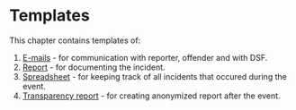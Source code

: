 # Templates

This chapter contains templates of:

1. [E-mails](templates/emails.md) - for communication with reporter, offender and with DSF.
2. [Report](templates/reporting.md) - for documenting the incident.
3. [Spreadsheet](templates/spreadsheet.md) - for keeping track of all incidents that occured
during the event.
4. [Transparency report](templates/transparency.md) - for creating anonymized report
after the event.
